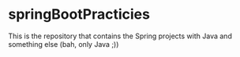 # springBootPracticies
 This is the repository that contains the Spring projects with Java and something else (bah, only Java ;)) 
